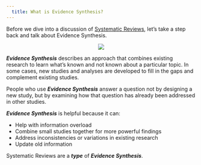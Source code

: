 ```yaml
---
  title: What is Evidence Synthesis?
---
```



Before we dive into a discussion of [Systematic Reviews](), let’s take a step back and talk about Evidence Synthesis.


<center>
<img src="{{site.baseurl}}/img/research.jpg" >
</center>


***Evidence Synthesis*** describes an approach that combines existing research to learn what’s known and not known about a particular topic. In some cases, new studies and analyses are developed to fill in the gaps and complement existing studies.

People who use ***Evidence Synthesis*** answer a question not by designing a new study, but by examining how that question has already been addressed in other studies. 

***Evidence Synthesis*** is helpful because it can:

- Help with information overload
- Combine small studies together for more powerful findings
- Address inconsistencies or variations in existing research
- Update old information

Systematic Reviews are a ***type*** of ***Evidence Synthesis***.
